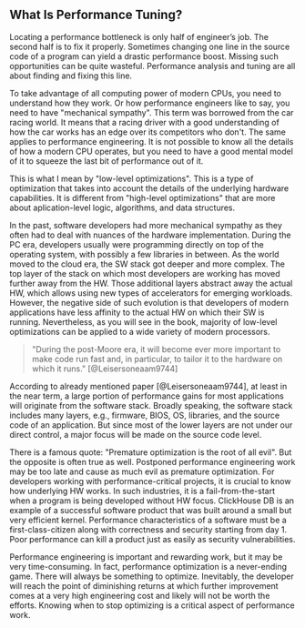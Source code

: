 ## What Is Performance Tuning?

Locating a performance bottleneck is only half of engineer’s job. The second half is to fix it properly. Sometimes changing one line in the source code of a program can yield a drastic performance boost. Missing such opportunities can be quite wasteful. Performance analysis and tuning are all about finding and fixing this line.

To take advantage of all computing power of modern CPUs, you need to understand how they work. Or how performance engineers like to say, you need to have "mechanical sympathy". This term was borrowed from the car racing world. It means that a racing driver with a good understanding of how the car works has an edge over its competitors who don't. The same applies to performance engineering. It is not possible to know all the details of how a modern CPU operates, but you need to have a good mental model of it to squeeze the last bit of performance out of it.

This is what I mean by "low-level optimizations". This is a type of optimization that takes into account the details of the underlying hardware capabilities. It is different from "high-level optimizations" that are more about aplication-level logic, algorithms, and data structures. 

In the past, software developers had more mechanical sympathy as they often had to deal with nuances of the hardware implementation. During the PC era, developers usually were programming directly on top of the operating system, with possibly a few libraries in between. As the world moved to the cloud era, the SW stack got deeper and more complex. The top layer of the stack on which most developers are working has moved further away from the HW. Those additional layers abstract away the actual HW, which allows using new types of accelerators for emerging workloads. However, the negative side of such evolution is that developers of modern applications have less affinity to the actual HW on which their SW is running. Nevertheless, as you will see in the book, majority of low-level optimizations can be applied to a wide variety of modern processors.

> "During the post-Moore era, it will become ever more important to make code run fast and, in particular, to tailor it to the hardware on which it runs." [@Leisersoneaam9744]

According to already mentioned paper [@Leisersoneaam9744], at least in the near term, a large portion of performance gains for most applications will originate from the software stack. Broadly speaking, the software stack includes many layers, e.g., firmware, BIOS, OS, libraries, and the source code of an application. But since most of the lower layers are not under our direct control, a major focus will be made on the source code level.

There is a famous quote: "Premature optimization is the root of all evil". But the opposite is often true as well. Postponed performance engineering work may be too late and cause as much evil as premature optimization. For developers working with performance-critical projects, it is crucial to know how underlying HW works. In such industries, it is a fail-from-the-start when a program is being developed without HW focus. ClickHouse DB is an example of a successful software product that was built around a small but very efficient kernel. Performance characteristics of a software must be a first-class-citizen along with correctness and security starting from day 1. Poor performance can kill a product just as easily as security vulnerabilities.

Performance engineering is important and rewarding work, but it may be very time-consuming. In fact, performance optimization is a never-ending game. There will always be something to optimize. Inevitably, the developer will reach the point of diminishing returns at which further improvement comes at a very high engineering cost and likely will not be worth the efforts. Knowing when to stop optimizing is a critical aspect of performance work. 

